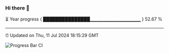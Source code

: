 ### Hi there 👋

⏳ Year progress { ███████████████▁▁▁▁▁▁▁▁▁▁▁▁▁▁▁ } 52.67 %

---

⏰ Updated on Thu, 11 Jul 2024 18:15:29 GMT

![Progress Bar CI](https://github.com/liununu/liununu/workflows/Progress%20Bar%20CI/badge.svg)
